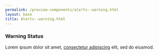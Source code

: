 ```yaml
--- 
permalink: /preview-components/alerts--warning.html
layout: base 
title: Alerts--warning.html
---
```







<div class="usa-alert usa-alert-warning" >
  <div class="usa-alert-body"><h3 class="usa-alert-heading">Warning Status</h3><p class="usa-alert-text">Lorem ipsum dolor sit amet, <a href="javascript:void(0);">consectetur adipiscing</a> elit, sed do eiusmod.</p>
  </div>
</div>




